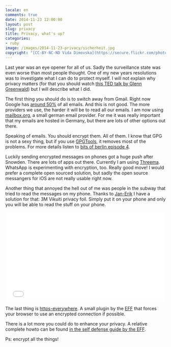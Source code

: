 ```yaml
---
locale: en
comments: true
date: 2014-11-23 12:00:00
layout: post
slug: privacy
title: Privacy, what's up?
categories:
- ruby
image: /images/2014-11-23-privacy/sicherheit.jpg
copyright: "[CC-BY-NC-ND Vida Dimovska](https://secure.flickr.com/photos/srakovlje/6614921525)"
---
```

Last year was an eye opener for all of us. Sadly the surveillance state was
even worse than most people thought. One of my new years resolutions was to
investigate what I can do to protect myself. I will not explain why privacy
matters (for that you should watch [this TED talk by Glenn
Greenwald](https://www.ted.com/talks/glenn_greenwald_why_privacy_matters)) but
I will describe what I did.

The first thing you should do is to switch away from Gmail. Right now
Google has [around 50%](http://mako.cc/copyrighteous/google-has-most-of-my-email-because-it-has-all-of-yours)
of all emails. And this is not good. The more providers we use, the harder it
will be to read all our emails. I am now using [mailbox.org](https://mailbox.org), a
small german email provider. For me it was really important that my emails are hosted
in Germany, but there are lots of other options out there.

Speaking of emails. You should encrypt them. All of them. I know that GPG is not a
sexy thing, but if you use [GPGTools](https://gpgtools.org), it removes most of the problems.
For more details listen to [bits of berlin episode 4](http://bitsofberlin.org/2014/10/24/episode-4/).

Luckily sending encrypted messages on phones got a huge push after Snowden. There are lots
of apps out there. Currently I am using [Threema](https://threema.ch). WhatsApp is experimenting
with encryption, too. Really good move! I would prefer a complete open sourced solution, but sadly
the open source messangers for iOS are not really usable right now.

Another thing that annoyed the hell out of me was people in the subway that tried to read
the messages on my phone. Thanks to [Jan-Erik](https://twitter.com/badboy_) I have a solution
for that: 3M Vikuiti privacy foil. Simply put it on your phone and only you will be
able to read the stuff on your phone.

<iframe src="//player.vimeo.com/video/106658633" width="500" height="281" frameborder="0" webkitallowfullscreen mozallowfullscreen allowfullscreen></iframe>

The last thing is [https-everywhere](https://www.eff.org/https-everywhere). A
small plugin by the [EFF](https://eff.org) that forces your browser to use an
encrypted connection if possible.

There is a lot more you could do to enhance your privacy. A relative
complete howto can be found [in the self defense guide by the EFF](https://ssd.eff.org/en/index).

Ps: encrypt all the things!
